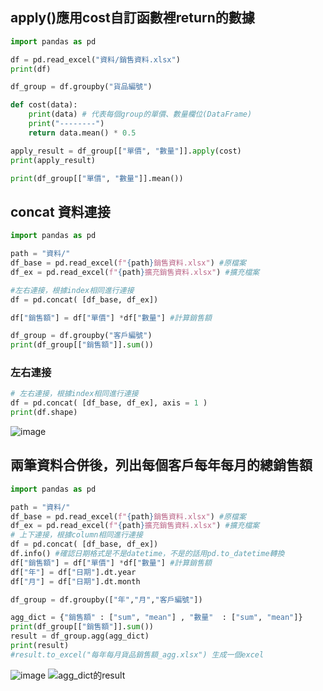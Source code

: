 ## apply()應用cost自訂函數裡return的數據
```python
import pandas as pd

df = pd.read_excel("資料/銷售資料.xlsx")
print(df)

df_group = df.groupby("貨品編號")

def cost(data):
    print(data) # 代表每個group的單價、數量欄位(DataFrame)
    print("--------")
    return data.mean() * 0.5

apply_result = df_group[["單價", "數量"]].apply(cost)
print(apply_result)

print(df_group[["單價", "數量"]].mean())
```
## concat 資料連接
```python
import pandas as pd

path = "資料/"
df_base = pd.read_excel(f"{path}銷售資料.xlsx") #原檔案
df_ex = pd.read_excel(f"{path}擴充銷售資料.xlsx") #擴充檔案

#左右連接，根據index相同進行連接
df = pd.concat( [df_base, df_ex]) 

df["銷售額"] = df["單價"] *df["數量"] #計算銷售額

df_group = df.groupby("客戶編號")
print(df_group[["銷售額"]].sum())
```
### 左右連接
```python
# 左右連接，根據index相同進行連接
df = pd.concat( [df_base, df_ex], axis = 1 )
print(df.shape)
```
![image](https://github.com/user-attachments/assets/6eed0402-dbf6-4e86-b2c5-1a75b0a35ac1)
## 兩筆資料合併後，列出每個客戶每年每月的總銷售額
```python
import pandas as pd

path = "資料/"
df_base = pd.read_excel(f"{path}銷售資料.xlsx") #原檔案
df_ex = pd.read_excel(f"{path}擴充銷售資料.xlsx") #擴充檔案
# 上下連接，根據column相同進行連接
df = pd.concat( [df_base, df_ex]) 
df.info() #確認日期格式是不是datetime，不是的話用pd.to_datetime轉換
df["銷售額"] = df["單價"] *df["數量"] #計算銷售額
df["年"] = df["日期"].dt.year
df["月"] = df["日期"].dt.month

df_group = df.groupby(["年","月","客戶編號"])

agg_dict = {"銷售額" : ["sum", "mean"] , "數量"  : ["sum", "mean"]}
print(df_group[["銷售額"]].sum())
result = df_group.agg(agg_dict)
print(result)
#result.to_excel("每年每月貨品銷售額_agg.xlsx") 生成一個excel
```
![image](https://github.com/user-attachments/assets/61de3428-524d-4776-af62-c6b3c42a0117)
![agg_dict的result](https://github.com/user-attachments/assets/7f733206-7464-47f3-8a84-dc4f16c41398)
